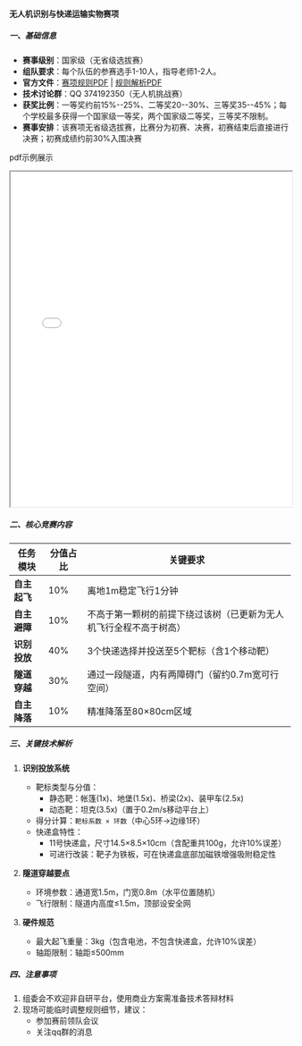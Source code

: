 #### 无人机识别与快递运输实物赛项  

##### 一、基础信息

-  **赛事级别**：国家级（无省级选拔赛）
-  **组队要求**：每个队伍的参赛选手1-10人，指导老师1-2人。
-  **官方文件**：[赛项规则PDF](链接) | [规则解析PDF](链接)  
-  **技术讨论群**：QQ 374192350（无人机挑战赛）  
-  **获奖比例**：一等奖约前15%--25%、二等奖20--30%、三等奖35--45%；每个学校最多获得一个国家级一等奖，两个国家级二等奖，三等奖不限制。 
-  **赛事安排**：该赛项无省级选拔赛，比赛分为初赛、决赛，初赛结束后直接进行决赛；初赛成绩约前30%入围决赛 

pdf示例展示

<iframe src="../pdf/测试.pdf" width="100%" height="600px"></iframe>

##### 二、核心竞赛内容  

| 任务模块     | 分值占比 | 关键要求                                                     |
| ------------ | -------- | ------------------------------------------------------------ |
| **自主起飞** | 10%      | 离地1m稳定飞行1分钟                                          |
| **自主避障** | 10%      | 不高于第一颗树的前提下绕过该树（已更新为无人机飞行全程不高于树高） |
| **识别投放** | 40%      | 3个快递选择并投送至5个靶标（含1个移动靶）                    |
| **隧道穿越** | 30%      | 通过一段隧道，内有两障碍门（留约0.7m宽可行空间）             |
| **自主降落** | 10%      | 精准降落至80×80cm区域                                        |

##### 三、关键技术解析  

1. **识别投放系统**  
   - 靶标类型与分值：  
     - 静态靶：帐篷(1x)、地堡(1.5x)、桥梁(2x)、装甲车(2.5x)  
     - 动态靶：坦克(3.5x)（置于0.2m/s移动平台上）  
   - 得分计算：`靶标系数 × 环数`（中心5环→边缘1环）  
   - 快递盒特性：  
     - 11号快递盒，尺寸14.5×8.5×10cm（含配重共100g，允许10%误差）  
     - 可进行改装：靶子为铁板，可在快递盒底部加磁铁增强吸附稳定性  

2. **隧道穿越要点**  
   - 环境参数：通道宽1.5m，门宽0.8m（水平位置随机）  
   - 飞行限制：隧道内高度≤1.5m，顶部设安全网  

3. **硬件规范**   
   - 最大起飞重量：3kg（包含电池，不包含快递盒，允许10%误差）
   - 轴距限制：轴距≤500mm

##### 四、注意事项  

1. 组委会不欢迎非自研平台，使用商业方案需准备技术答辩材料  
2. 现场可能临时调整规则细节，建议：  
   - 参加赛前领队会议  
   - 关注qq群的消息

